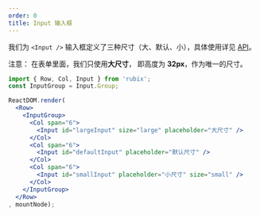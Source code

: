 ```yaml
---
order: 0
title: Input 输入框
---
```


我们为 `<Input />` 输入框定义了三种尺寸（大、默认、小），具体使用详见 [API](/components/form/#input)。

注意： 在表单里面，我们只使用**大尺寸**， 即高度为 **32px**，作为唯一的尺寸。

````jsx
import { Row, Col, Input } from 'rubix';
const InputGroup = Input.Group;

ReactDOM.render(
  <Row>
    <InputGroup>
      <Col span="6">
        <Input id="largeInput" size="large" placeholder="大尺寸" />
      </Col>
      <Col span="6">
        <Input id="defaultInput" placeholder="默认尺寸" />
      </Col>
      <Col span="6">
        <Input id="smallInput" placeholder="小尺寸" size="small" />
      </Col>
    </InputGroup>
  </Row>
, mountNode);
````
